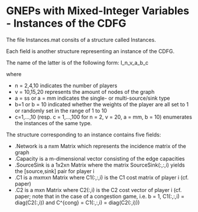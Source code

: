 # GNEPs with Mixed-Integer Variables - Instances of the CDFG 
The file Instances.mat consits of a structure called Instances. 

Each field is another structure representing an instance of the CDFG.

The name of the latter is of the following form: I\_n\_v\_a\_b\_c 

where
* n = 2,4,10 indicates the number of players
* v = 10,15,20 represents the amount of nodes of the graph
* a = ss or a =  mm indicates the single- or multi-source/sink type
* b=1 or b = 10 indicated whether the weights of the player are all set to 1 or randomly set in the range of 1 to 10
* c=1,...,10 (resp. c = 1,...,100 for n = 2, v = 20, a = mm, b = 10) enumerates the instances of the same type. 

The structure corresponding to an instance contains five fields: 
* .Network is a nxm Matrix which represents the incidence matrix of the graph
* .Capacity is a m-dimensional vector consisting of the edge capacities
* .SourceSink is a 1x2xn Matrix where the matrix SourceSink(:,:,i) yields the \[source,sink\] pair for player i
* .C1 is a mxmxn Matrix where C1(:,:,i) is the C1 cost matrix of player i (cf. paper)
* .C2 is a mxn Matrix where C2(:,i) is the C2 cost vector of player i (cf. paper; note that in the case of a congestion game, i.e. b = 1, C1(:,:,i) = diag(C2(:,i)) and C^{cong} = C1(:,:,i) = diag(C2(:,i)))
